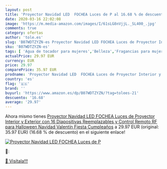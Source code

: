 ```yaml
---
layout: post
title: 'Proyector Navidad LED  FOCHEA Luces de P al 16.68 % de descuento'
date: 2020-03-16 22:02:08
image: 'https://m.media-amazon.com/images/I/61sLG8nVjjL._SL400_.jpg'
comments: true
category: ofertas
author: 'tole.es'
slug: 'B07WDTZYZN-es Proyector Navidad LED FOCHEA Luces de Proyector Interior y...'
sku: 'B07WDTZYZN-es'
tags: [ 'Agua de tocador para mujeres','Belleza','Fragancias para mujeres','Instrumentos de percusión para niños','Instrumentos musicales para niños','Juguetes','Juguetes y juegos','Perfumes y fragancias','Productos para el cuidado de la piel','Sets y juegos para el cuidado de la piel','navidad', ]
actualPrice: 29.97 EUR
currency: EUR
price: 29.97
comparePrice: 35.97 EUR
prodname: 'Proyector Navidad LED  FOCHEA Luces de Proyector Interior y Exterior con 16 Diapositivas Reemplazables y Control Remoto RF para Halloween  Navidad  Valentín  Fiesta  Cumpleaños'
country: 'es'
flag: '🇪🇸'
brand: ''
buyurl: 'https://www.amazon.es/dp/B07WDTZYZN/?tag=tolees-21'
descuento: '16.68'
average: '29.97'
---
```


Ahora mismo tienes [Proyector Navidad LED  FOCHEA Luces de Proyector Interior y Exterior con 16 Diapositivas Reemplazables y Control Remoto RF para Halloween  Navidad  Valentín  Fiesta  Cumpleaños](https://www.amazon.es/dp/B07WDTZYZN/?tag=tolees-21) a 29.97 EUR (original: 35.97 EUR) (16.68 %  de descuento) en el siguiente enlace!

[![Proyector Navidad LED  FOCHEA Luces de P](https://m.media-amazon.com/images/I/61sLG8nVjjL._SL400_.jpg)](https://www.amazon.es/dp/B07WDTZYZN/?tag=tolees-21)

🔎:


[🛒 Visítala!!!](https://www.amazon.es/dp/B07WDTZYZN/?tag=tolees-21)
